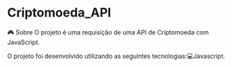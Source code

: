 # Criptomoeda_API

🎮️ Sobre
O projeto é uma requisição de uma API de Criptomoeda com JavaScript. 

O projeto foi desenvolvido utilizando as seguintes tecnologias:💻️Javascript.
